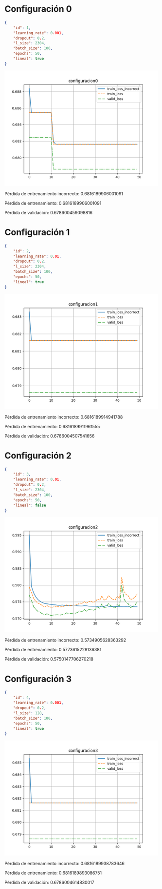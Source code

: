 # Configuración 0

```json
{
    "id": 1,
    "learning_rate": 0.001,
    "dropout": 0.2,
    "l_size": 2304,
    "batch_size": 100,
    "epochs": 50,
    "lineal": true
}
```

![](./configuracion0.png)

Pérdida de entrenamiento incorrecto: 0.6816189906001091

Pérdida de entrenamiento: 0.6816189906001091

Pérdida de validación: 0.678600459098816

# Configuración 1

```json
{
    "id": 2,
    "learning_rate": 0.01,
    "dropout": 0.2,
    "l_size": 2304,
    "batch_size": 100,
    "epochs": 50,
    "lineal": true
}
```

![](./configuracion1.png)

Pérdida de entrenamiento incorrecto: 0.6816189914941788

Pérdida de entrenamiento: 0.6816189911961555

Pérdida de validación: 0.6786004507541656

# Configuración 2

```json
{
    "id": 3,
    "learning_rate": 0.01,
    "dropout": 0.2,
    "l_size": 2304,
    "batch_size": 100,
    "epochs": 50,
    "lineal": false
}
```

![](./configuracion2.png)

Pérdida de entrenamiento incorrecto: 0.5734905628363292

Pérdida de entrenamiento: 0.5773615228136381

Pérdida de validación: 0.5750147706270218

# Configuración 3

```json
{
    "id": 4,
    "learning_rate": 0.001,
    "dropout": 0.2,
    "l_size": 128,
    "batch_size": 100,
    "epochs": 50,
    "lineal": true
}
```

![](./configuracion3.png)

Pérdida de entrenamiento incorrecto: 0.6816189938783646

Pérdida de entrenamiento: 0.6816189893086751

Pérdida de validación: 0.6786004614830017

